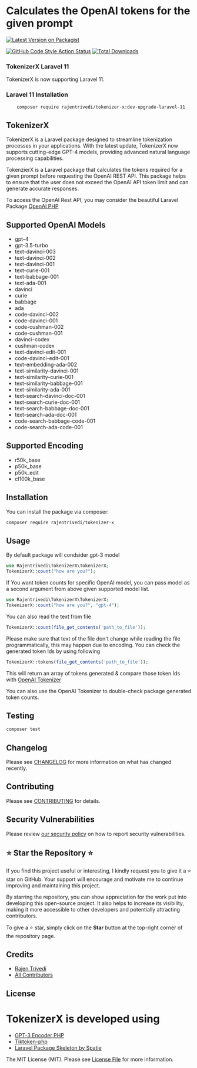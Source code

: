 # Calculates the OpenAI tokens for the given prompt
[![Latest Version on Packagist](https://img.shields.io/packagist/v/rajentrivedi/tokenizer-x.svg?style=flat-square)](https://packagist.org/packages/rajentrivedi/tokenizer-x)

[![GitHub Code Style Action Status](https://img.shields.io/github/actions/workflow/status/rajentrivedi/tokenizer-x/fix-php-code-style-issues.yml?branch=main&label=code%20style&style=flat-square)](https://github.com/rajentrivedi/tokenizer-x/actions?query=workflow%3A"Fix+PHP+code+style+issues"+branch%3Amain)
[![Total Downloads](https://img.shields.io/packagist/dt/rajentrivedi/tokenizer-x.svg?style=flat-square)](https://packagist.org/packages/rajentrivedi/tokenizer-x)




### TokenizerX Laravel 11
TokenizerX is now supporting Laravel 11.

### Laravel 11 Installation

```bash
    composer require rajentrivedi/tokenizer-x:dev-upgrade-laravel-11
```
## TokenizerX
TokenizerX is a Laravel package designed to streamline tokenization processes in your applications. With the latest update, TokenizerX now supports cutting-edge GPT-4 models, providing advanced natural language processing capabilities.

TokenzierX is a Laravel package that calculates the tokens required for a given prompt before requesting the OpenAI REST API. This package helps to ensure that the user does not exceed the OpenAI API token limit and can generate accurate responses.

To access the OpenAI Rest API, you may consider the beautiful Laravel Package 
[OpenAI PHP](https://github.com/openai-php/client)

## Supported OpenAI Models
- gpt-4
- gpt-3.5-turbo
- text-davinci-003
- text-davinci-002
- text-davinci-001
- text-curie-001
- text-babbage-001
- text-ada-001
- davinci
- curie
- babbage
- ada
- code-davinci-002
- code-davinci-001
- code-cushman-002
- code-cushman-001
- davinci-codex
- cushman-codex
- text-davinci-edit-001
- code-davinci-edit-001
- text-embedding-ada-002
- text-similarity-davinci-001
- text-similarity-curie-001
- text-similarity-babbage-001
- text-similarity-ada-001
- text-search-davinci-doc-001
- text-search-curie-doc-001
- text-search-babbage-doc-001
- text-search-ada-doc-001
- code-search-babbage-code-001
- code-search-ada-code-001

## Supported Encoding
- r50k_base
- p50k_base
- p50k_edit
- cl100k_base


## Installation

You can install the package via composer:

```bash
composer require rajentrivedi/tokenizer-x
```

## Usage
By default package will condsider gpt-3 model
```php
use Rajentrivedi\TokenizerX\TokenizerX;
TokenizerX::count("how are you?");
```
If You want token counts for specific OpenAI model, you can pass model as a second argument from above given supported model list.
```php
use Rajentrivedi\TokenizerX\TokenizerX;
TokenizerX::count("how are you?", "gpt-4");
```
You can also read the text from file

```php
TokenizerX::count(file_get_contents('path_to_file'));

```

Please make sure that text of the file don't change while reading the file programmatically, this may happen due to encoding. You can check the generated token Ids by using following

```php
TokenizerX::tokens(file_get_contents('path_to_file'));
```
This will return an array of tokens generated & compare those token Ids with
[OpenAI Tokenizer](https://platform.openai.com/tokenizer)

You can also use the OpenAI Tokenizer to double-check package generated token counts.

## Testing

```bash
composer test
```

## Changelog

Please see [CHANGELOG](CHANGELOG.md) for more information on what has changed recently.

## Contributing

Please see [CONTRIBUTING](CONTRIBUTING.md) for details.

## Security Vulnerabilities

Please review [our security policy](../../security/policy) on how to report security vulnerabilities.

## ⭐ Star the Repository ⭐

If you find this project useful or interesting, I kindly request you to give it a ⭐ star on GitHub. Your support will encourage and motivate me to continue improving and maintaining this project.

By starring the repository, you can show appreciation for the work put into developing this open-source project. It also helps to increase its visibility, making it more accessible to other developers and potentially attracting contributors.

To give a ⭐ star, simply click on the **Star** button at the top-right corner of the repository page.


## Credits

- [Rajen Trivedi](https://github.com/rajentrivedi)
- [All Contributors](../../contributors)

## License

# TokenizerX is developed using 
- [GPT-3 Encoder PHP](https://github.com/CodeRevolutionPlugins/GPT-3-Encoder-PHP)
- [Tiktoken-php](https://github.com/yethee/tiktoken-php)
- [Laravel Package Skeleton by Spatie](https://github.com/spatie/package-skeleton-laravel)

The MIT License (MIT). Please see [License File](LICENSE.md) for more information.
